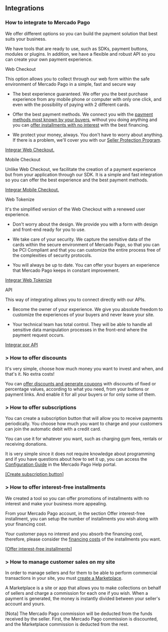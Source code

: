 ## Integrations

### How to integrate to Mercado Pago

We offer different options so you can build the payment solution that best suits your business.

We have tools that are ready to use, such as SDKs, payment buttons, modules or plugins. In addition, we have a flexible and robust API so you can create your own payment experience.

Web Checkout

This option allows you to collect through our web form within the safe environment of Mercado Pago in a simple, fast and secure way

- The best experience guaranteed. We offer you the best purchase experience from any mobile phone or computer with only one click, and even with the possibility of paying with 2 different cards.

- Offer the best payment methods. We connect you with the [payment methods most known by your buyers](https://www.mercadopago.com.ar/ayuda/medios-de-pago-vendedores_221), without you doing anything and you can [offer installments with no interest](https://www.mercadopago.com.ar/ayuda/cuotas-sin-interes_3299) with the best financing.

-   We protect your money, always. You don't have to worry about anything. If there is a problem, we'll cover you with our [Seller Protection Program](https://www.mercadopago.com.ar/ayuda/dinero-seguridad-ventas-arg_3777).

[Integrar Web Checkout.](/guides/payments/web-checkout/introduction.en.md)

Mobile Checkout

Unlike Web Checkout, we facilitate the creation of a payment experience but from your application through our SDK. It is a simple and fast integration so you can offer the best experience and the best payment methods.

[Integrar Mobile Checkout.](/guides/payments/mobile-checkout/introduction.en.md)

Web Tokenize

It's the simplified version of the Web Checkout with a renewed user experience.

-   Don't worry about the design. We provide you with a form with design and front-end ready for you to use.

-   We take care of your security. We capture the sensitive data of the cards within the secure environment of Mercado Pago, so that you can be PCI Compliant and that you can customize the entire process free of the complexities of security protocols.

-   You will always be up to date. You can offer your buyers an experience that Mercado Pago keeps in constant improvement.

[Integrar Web Tokenize](/guides/payments/web-tokenize-checkout/introduction.en.md)

API

This way of integrating allows you to connect directly with our APIs.

-   Become the owner of your experience. We give you absolute freedom to customize the experiences of your buyers and never leave your site.  

-   Your technical team has total control. They will be able to handle all sensitive data manipulation processes in the front-end where the payment request occurs.

[Integrar por API](guides/payments/api/introduction.en.md)

### > How to offer discounts

It's very simple, choose how much money you want to invest and when, and that's it. No extra costs!

You can [offer discounts and generate coupons](https://www.mercadopago.com.ar/settings/my-business) with discounts of fixed or percentage values, according to what you need, from your buttons or payment links. And enable it for all your buyers or for only some of them.

### > How to offer subscriptions

You can create a subscription button that will allow you to receive payments periodically. You choose how much you want to charge and your customers can join the automatic debit with a credit card.

You can use it for whatever you want, such as charging gym fees, rentals or receiving donations.

It is very simple since it does not require knowledge about programming and if you have questions about how to set it up, you can access the [Configuration Guide](https://www.mercadopago.com.ar/ayuda/cobrar-debito-automatico-tarjeta_1141) in the Mercado Pago Help portal.

[[Create subscription button]](http://www.mercadopago.com.ar/receive-payments/tools)

### > How to offer interest-free installments

We created a tool so you can offer promotions of installments with no interest and make your business more appealing.

From your Mercado Pago account, in the section Offer interest-free installment, you can setup the number of installments you wish along with your financing cost.

Your customer pays no interest and you absorb the financing cost, therefore, please consider the [financing costs](https://www.mercadopago.com.ar/ayuda/cuotas-sin-interes_3299) of the installments you want.

[[Offer interest-free installments](https://www.mercadopago.com/mla/front/cost-absorption)]

### > How to manage customer sales on my site

In order to manage sellers and for them to be able to perform commercial transactions in your site, you must [create a Marketplace](/guides/marketplace/web-checkout/introduction.en.md).

A Marketplace is a site or app that allows you to make collections on behalf of sellers and charge a commission for each one if you wish. When a payment is generated, the money is instantly divided between your seller's account and yours.

[Nota] The Mercado Pago commission will be deducted from the funds received by the seller. First, the Mercado Pago commission is discounted, and the Marketplace commission is deducted from the rest.